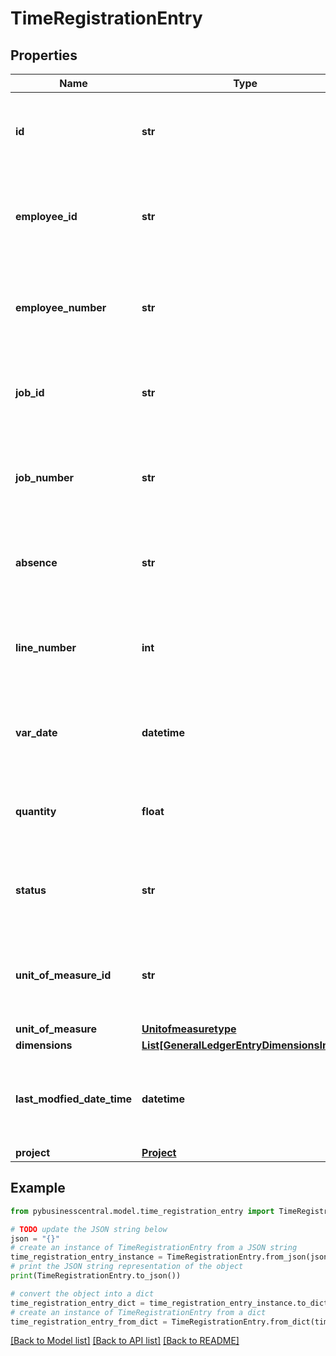 # TimeRegistrationEntry


## Properties

Name | Type | Description | Notes
------------ | ------------- | ------------- | -------------
**id** | **str** | (v1.0) The id property for the Dynamics 365 Business Central timeRegistrationEntry entity | [optional] 
**employee_id** | **str** | (v1.0) The employeeId property for the Dynamics 365 Business Central timeRegistrationEntry entity | [optional] 
**employee_number** | **str** | (v1.0) The employeeNumber property for the Dynamics 365 Business Central timeRegistrationEntry entity | [optional] 
**job_id** | **str** | (v1.0) The jobId property for the Dynamics 365 Business Central timeRegistrationEntry entity | [optional] 
**job_number** | **str** | (v1.0) The jobNumber property for the Dynamics 365 Business Central timeRegistrationEntry entity | [optional] 
**absence** | **str** | (v1.0) The absence property for the Dynamics 365 Business Central timeRegistrationEntry entity | [optional] 
**line_number** | **int** | (v1.0) The lineNumber property for the Dynamics 365 Business Central timeRegistrationEntry entity | [optional] 
**var_date** | **datetime** | (v1.0) The date property for the Dynamics 365 Business Central timeRegistrationEntry entity | [optional] 
**quantity** | **float** | (v1.0) The quantity property for the Dynamics 365 Business Central timeRegistrationEntry entity | [optional] 
**status** | **str** | (v1.0) The status property for the Dynamics 365 Business Central timeRegistrationEntry entity | [optional] 
**unit_of_measure_id** | **str** | (v1.0) The unitOfMeasureId property for the Dynamics 365 Business Central timeRegistrationEntry entity | [optional] 
**unit_of_measure** | [**Unitofmeasuretype**](Unitofmeasuretype.md) |  | [optional] 
**dimensions** | [**List[GeneralLedgerEntryDimensionsInner]**](GeneralLedgerEntryDimensionsInner.md) |  | [optional] 
**last_modfied_date_time** | **datetime** | (v1.0) The lastModfiedDateTime property for the Dynamics 365 Business Central timeRegistrationEntry entity | [optional] 
**project** | [**Project**](Project.md) |  | [optional] 

## Example

```python
from pybusinesscentral.model.time_registration_entry import TimeRegistrationEntry

# TODO update the JSON string below
json = "{}"
# create an instance of TimeRegistrationEntry from a JSON string
time_registration_entry_instance = TimeRegistrationEntry.from_json(json)
# print the JSON string representation of the object
print(TimeRegistrationEntry.to_json())

# convert the object into a dict
time_registration_entry_dict = time_registration_entry_instance.to_dict()
# create an instance of TimeRegistrationEntry from a dict
time_registration_entry_from_dict = TimeRegistrationEntry.from_dict(time_registration_entry_dict)
```
[[Back to Model list]](../README.md#documentation-for-models) [[Back to API list]](../README.md#documentation-for-api-endpoints) [[Back to README]](../README.md)


